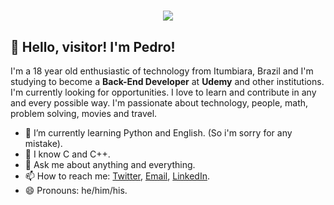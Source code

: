 <h1 align="center">
  <img src="https://ppl.pt/sites/default/files/blog/vry50.gif" />
</h1>

## 👋 Hello, visitor! I'm Pedro!



I'm a 18 year old enthusiastic of technology from Itumbiara, Brazil and I'm studying to become a **Back-End Developer** at **Udemy** and other institutions. I'm currently looking for opportunities. I love to learn and contribute in any and every possible way. I'm passionate about technology, people, math, problem solving, movies and travel.

- 🌱 I’m currently learning Python and English. (So i'm sorry for any mistake).
- 📖 I know C and C++.
- 💬 Ask me about anything and everything.
- 📫 How to reach me: [Twitter](https://twitter.com/oPedro0901), [Email](0901dantaspedro@gmail.com), [LinkedIn](https://www.linkedin.com/in/pedro-paulo-dantas-costa/).
- 😄 Pronouns: he/him/his.

<!---
Pedro0901/Pedro0901 is a ✨ special ✨ repository because its `README.md` (this file) appears on your GitHub profile.
You can click the Preview link to take a look at your changes.
--->
